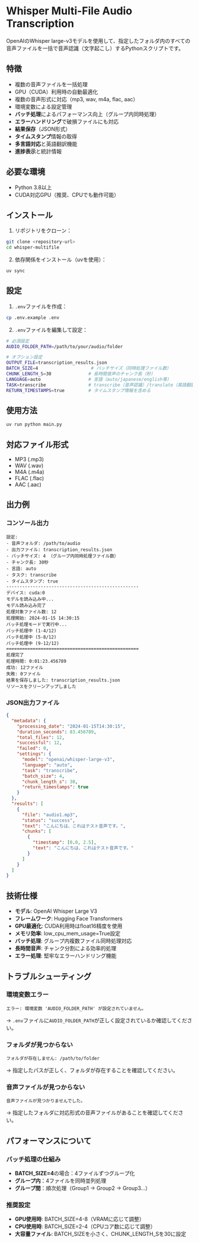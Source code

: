 # Whisper Multi-File Audio Transcription

OpenAIのWhisper large-v3モデルを使用して、指定したフォルダ内のすべての音声ファイルを一括で音声認識（文字起こし）するPythonスクリプトです。

## 特徴

- 複数の音声ファイルを一括処理
- GPU（CUDA）利用時の自動最適化
- 複数の音声形式に対応（mp3, wav, m4a, flac, aac）
- 環境変数による設定管理
- **バッチ処理**によるパフォーマンス向上（グループ内同時処理）
- **エラーハンドリング**で破損ファイルにも対応
- **結果保存**（JSON形式）
- **タイムスタンプ**情報の取得
- **多言語対応**と英語翻訳機能
- **進捗表示**と統計情報

## 必要な環境

- Python 3.8以上
- CUDA対応GPU（推奨、CPUでも動作可能）

## インストール

1. リポジトリをクローン：
```bash
git clone <repository-url>
cd whisper-multifile
```

2. 依存関係をインストール（uvを使用）：
```bash
uv sync
```

## 設定

1. `.env`ファイルを作成：
```bash
cp .env.example .env
```

2. `.env`ファイルを編集して設定：
```bash
# 必須設定
AUDIO_FOLDER_PATH=/path/to/your/audio/folder

# オプション設定
OUTPUT_FILE=transcription_results.json
BATCH_SIZE=4                    # バッチサイズ（同時処理ファイル数）
CHUNK_LENGTH_S=30              # 長時間音声のチャンク長（秒）
LANGUAGE=auto                  # 言語（auto/japanese/english等）
TASK=transcribe                # transcribe（音声認識）/translate（英語翻訳）
RETURN_TIMESTAMPS=true         # タイムスタンプ情報を含める
```

## 使用方法

```bash
uv run python main.py
```

## 対応ファイル形式

- MP3 (.mp3)
- WAV (.wav)
- M4A (.m4a)
- FLAC (.flac)
- AAC (.aac)

## 出力例

### コンソール出力
```
設定:
- 音声フォルダ: /path/to/audio
- 出力ファイル: transcription_results.json
- バッチサイズ: 4 （グループ内同時処理ファイル数）
- チャンク長: 30秒
- 言語: auto
- タスク: transcribe
- タイムスタンプ: true
--------------------------------------------------
デバイス: cuda:0
モデルを読み込み中...
モデル読み込み完了
処理対象ファイル数: 12
処理開始: 2024-01-15 14:30:15
バッチ処理モードで実行中...
バッチ処理中 (1-4/12)
バッチ処理中 (5-8/12)
バッチ処理中 (9-12/12)
==================================================
処理完了
処理時間: 0:01:23.456789
成功: 12ファイル
失敗: 0ファイル
結果を保存しました: transcription_results.json
リソースをクリーンアップしました
```

### JSON出力ファイル
```json
{
  "metadata": {
    "processing_date": "2024-01-15T14:30:15",
    "duration_seconds": 83.456789,
    "total_files": 12,
    "successful": 12,
    "failed": 0,
    "settings": {
      "model": "openai/whisper-large-v3",
      "language": "auto",
      "task": "transcribe",
      "batch_size": 4,
      "chunk_length_s": 30,
      "return_timestamps": true
    }
  },
  "results": [
    {
      "file": "audio1.mp3",
      "status": "success",
      "text": "こんにちは、これはテスト音声です。",
      "chunks": [
        {
          "timestamp": [0.0, 2.5],
          "text": "こんにちは、これはテスト音声です。"
        }
      ]
    }
  ]
}
```

## 技術仕様

- **モデル**: OpenAI Whisper Large V3
- **フレームワーク**: Hugging Face Transformers
- **GPU最適化**: CUDA利用時はfloat16精度を使用
- **メモリ効率**: low_cpu_mem_usage=True設定
- **バッチ処理**: グループ内複数ファイル同時処理対応
- **長時間音声**: チャンク分割による効率的処理
- **エラー処理**: 堅牢なエラーハンドリング機能

## トラブルシューティング

### 環境変数エラー
```
エラー: 環境変数 'AUDIO_FOLDER_PATH' が設定されていません。
```
→ `.env`ファイルに`AUDIO_FOLDER_PATH`が正しく設定されているか確認してください。

### フォルダが見つからない
```
フォルダが存在しません: /path/to/folder
```
→ 指定したパスが正しく、フォルダが存在することを確認してください。

### 音声ファイルが見つからない
```
音声ファイルが見つかりませんでした。
```
→ 指定したフォルダに対応形式の音声ファイルがあることを確認してください。

## パフォーマンスについて

### バッチ処理の仕組み
- **BATCH_SIZE=4**の場合：4ファイルずつグループ化
- **グループ内**：4ファイルを同時並列処理
- **グループ間**：順次処理（Group1 → Group2 → Group3...）

### 推奨設定
- **GPU使用時**: BATCH_SIZE=4-8（VRAMに応じて調整）
- **CPU使用時**: BATCH_SIZE=2-4（CPUコア数に応じて調整）
- **大容量ファイル**: BATCH_SIZEを小さく、CHUNK_LENGTH_Sを30に設定